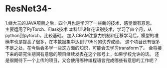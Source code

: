 # ResNet34-
1.继大三的JAVA项目之后，四个月也是学习了一些新的技术，感觉很有意思。  
主要运用了PyTorch、Flask技术
本科毕设鲜花识别技术，学习了四个月，从python到pytorch，比较基础。
加入CBAM注意力机制和迁移学习后，模型的准确率也是提高了很多，在本数据集中达到了95%的优秀成绩。
这个项目还有很多不足之处，在今后会多学一些这方面的知识，可能会去学习transform了。
会将接下来的研究生期间有意思的项目继续发表在这个账号上，如果学校允许的话。
还是很期待下一个上传的项目，又会使用哪种编程语言完成哪些有意思的工作呢？
